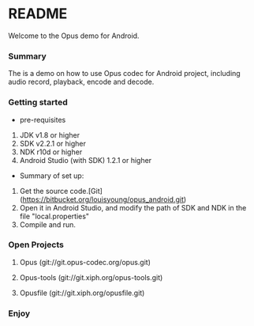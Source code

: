 # README #

Welcome to the Opus demo for Android.

### Summary ###

The is a demo on how to use Opus codec for Android project, including audio record, playback, encode and decode.  


### Getting started ###

* pre-requisites  

1.	JDK v1.8 or higher  
2.	SDK v2.2.1 or higher  
3.	NDK  r10d or higher  
4.	Android Studio (with SDK) 1.2.1 or higher  


* Summary of set up:

1.	Get the source code.[Git] (https://bitbucket.org/louisyoung/opus_android.git)  
2.	Open it in Android Studio, and modify the path of SDK and NDK in the file "local.properties"
3.	Compile and run.  


### Open Projects ###

1. Opus (git://git.opus-codec.org/opus.git)

2. Opus-tools (git://git.xiph.org/opus-tools.git)

3. Opusfile (git://git.xiph.org/opusfile.git)

### Enjoy ###